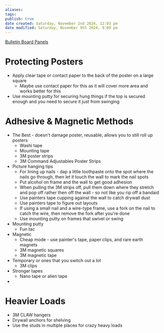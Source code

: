 ```yaml
---
aliases: 
tags: 
publish: true
date created: Saturday, November 2nd 2024, 12:03 pm
date modified: Saturday, November 9th 2024, 9:09 pm
---
```


[Bulletin Board Panels](../Bulletin%20Board%20Panels/Bulletin%20Board%20Panels.md)

# Protecting Posters

- Apply clear tape or contact paper to the back of the poster on a large square
	- Maybe use contact paper for this as it will cover more area and works better for this
- Use mounting putty for securing hung things if the top is secured enough and you need to secure it just from swinging

# Adhesive & Magnetic Methods

- The Best - doesn't damage poster, reusable, allows you to still roll up posters
	- Washi tape
	- Mounting tape
	- 3M poster strips
	- 3M Command Adjustables Poster Strips
- Picture hanging tips
	- For lining up nails - dap a little toothpaste onto the spot where the nails go through, then let it touch the wall to mark the nail spots
	- Put alcohol on frame and the wall to get good adhesion
	- When pulling the 3M strips off, pull them down where they stretch and pop off rather then off the wall - so not like you rip off a bandaid
	- Use painters tape cupping against the wall to catch drywall dust
	- Use painters tape to figure out layouts
	- If using a small nail and a wire-type frame, use a fork on the nail to catch the wire, then remove the fork after you're done
	- Use mounting putty on frames that swivel or swing
- Mounting putty
	- Fun tac
- Magnetic
	- Cheap mode - use painter's tape, paper clips, and rare earth magnets
	- 3M magnetic squares
	- 3M magnetic tape
- Temporary or ones that you switch out a lot
	- 3M clips
- Stronger tapes
	- Nano tape or alien tape
- 

# Heavier Loads

- 3M CLAW hangers
- Drywall anchors for shelving
- Use the studs in multiple places for crazy heavy loads